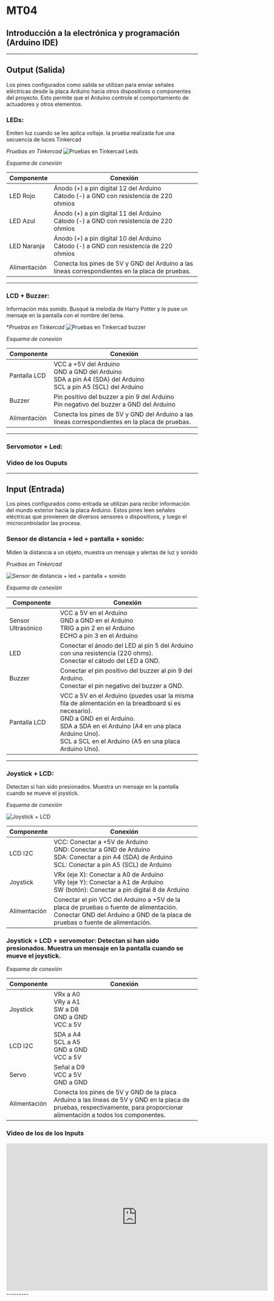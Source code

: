 # MT04
## Introducción a la electrónica y programación (Arduino IDE)


--------
## Output (Salida)
Los pines configurados como salida se utilizan para enviar señales eléctricas desde la placa Arduino hacia otros dispositivos o componentes del proyecto. Esto permite que el Arduino controle el comportamiento de actuadores y otros elementos.

### **LEDs:** 
Emiten luz cuando se les aplica voltaje. la prueba realizada fue una secuencia de luces
Tinkercad

_Pruebas en Tinkercad_ 
![Pruebas en Tinkercad Leds](../images/MT04/LEDS.gif)

_Esquema de conexión_
<table>
    <thead>
        <tr>
            <th>Componente</th>
            <th>Conexión</th>
        </tr>
    </thead>
    <tbody>
        <tr>
            <td>LED Rojo</td>
            <td>Ánodo (+) a pin digital 12 del Arduino<br>
                Cátodo (-) a GND con resistencia de 220 ohmios
            </td>
        </tr>
        <tr>
            <td>LED Azul</td>
            <td>Ánodo (+) a pin digital 11 del Arduino<br>
                Cátodo (-) a GND con resistencia de 220 ohmios
            </td>
        </tr>
        <tr>
            <td>LED Naranja</td>
            <td>Ánodo (+) a pin digital 10 del Arduino<br>
                Cátodo (-) a GND con resistencia de 220 ohmios
            </td>
        </tr>
        <tr>
            <td>Alimentación</td>
            <td>
                Conecta los pines de 5V y GND del Arduino a las líneas correspondientes en la placa de pruebas.
            </td>
        </tr>
    </tbody>
</table>

----------

### **LCD + Buzzer:** 
Información más sonido. Busqué la melodía de Harry Potter y le puse un mensaje en la pantalla con el nombre del tema.

**Pruebas en Tinkercad*
![Pruebas en Tinkercad buzzer](../images/MT04/HP_buzzer_LCD_output.png)

_Esquema de conexión_
<table>
    <thead>
        <tr>
            <th>Componente</th>
            <th>Conexión</th>
        </tr>
    </thead>
    <tbody>
        <tr>
            <td>Pantalla LCD</td>
            <td>
                VCC a +5V del Arduino<br>
                GND a GND del Arduino<br>
                SDA a pin A4 (SDA) del Arduino<br>
                SCL a pin A5 (SCL) del Arduino
            </td>
        </tr>
        <tr>
            <td>Buzzer</td>
            <td>
                Pin positivo del buzzer a pin 9 del Arduino<br>
                Pin negativo del buzzer a GND del Arduino
            </td>
        </tr>
        <tr>
            <td>Alimentación</td>
            <td>
                Conecta los pines de 5V y GND del Arduino a las líneas correspondientes en la placa de pruebas.
            </td>
        </tr>
    </tbody>
</table>

----------

### **Servomotor + Led:**

### **Video de los Ouputs**

---------

## Input (Entrada)
Los pines configurados como entrada se utilizan para recibir información del mundo exterior hacia la placa Arduino. Estos pines leen señales eléctricas que provienen de diversos sensores o dispositivos, y luego el microcontrolador las procesa.


### **Sensor de distancia + led + pantalla + sonido:** 
Miden la distancia a un objeto, muestra un mensaje y alertas de luz y sonido

_Pruebas en Tinkercad_ 

![Sensor de distancia + led + pantalla + sonido](../images/MT04/Sensor_d.gif)

_Esquema de conexión_
<table>
    <thead>
        <tr>
            <th>Componente</th>
            <th>Conexión</th>
        </tr>
    </thead>
    <tbody>
        <tr>
            <td>Sensor Ultrasónico</td>
            <td>
                VCC a 5V en el Arduino<br>
                GND a GND en el Arduino<br>
                TRIG a pin 2 en el Arduino<br>
                ECHO a pin 3 en el Arduino
            </td>
        </tr>
        <tr>
            <td>LED</td>
            <td>
                Conectar el ánodo del LED al pin 5 del Arduino con una resistencia (220 ohms).<br>
                Conectar el cátodo del LED a GND.
            </td>
        </tr>
        <tr>
            <td>Buzzer</td>
            <td>
                Conectar el pin positivo del buzzer al pin 9 del Arduino.<br>
                Conectar el pin negativo del buzzer a GND.
            </td>
        </tr>
        <tr>
            <td>Pantalla LCD</td>
            <td>
                VCC a 5V en el Arduino (puedes usar la misma fila de alimentación en la breadboard si es necesario).<br>
                GND a GND en el Arduino.<br>
                SDA a SDA en el Arduino (A4 en una placa Arduino Uno).<br>
                SCL a SCL en el Arduino (A5 en una placa Arduino Uno).
            </td>
        </tr>
    </tbody>
</table>

 
 -------

### **Joystick + LCD:** 
Detectan si han sido presionados. Muestra un mensaje en la pantalla cuando se mueve el joystick.

_Esquema de conexión_

![Joystick + LCD](../images/MT04/joystick_LCD.jpg)

<table>
    <thead>
        <tr>
            <th>Componente</th>
            <th>Conexión</th>
        </tr>
    </thead>
    <tbody>
        <tr>
            <td>LCD I2C</td>
            <td>
                VCC: Conectar a +5V de Arduino<br>
                GND: Conectar a GND de Arduino<br>
                SDA: Conectar a pin A4 (SDA) de Arduino<br>
                SCL: Conectar a pin A5 (SCL) de Arduino
            </td>
        </tr>
        <tr>
            <td>Joystick</td>
            <td>
                VRx (eje X): Conectar a A0 de Arduino<br>
                VRy (eje Y): Conectar a A1 de Arduino<br>
                SW (botón): Conectar a pin digital 8 de Arduino
            </td>
        </tr>
        <tr>
            <td>Alimentación</td>
            <td>
                Conectar el pin VCC del Arduino a +5V de la placa de pruebas o fuente de alimentación.<br>
                Conectar GND del Arduino a GND de la placa de pruebas o fuente de alimentación.
            </td>
        </tr>
    </tbody>
</table>



### **Joystick + LCD + servomotor:** Detectan si han sido presionados. Muestra un mensaje en la pantalla cuando se mueve el joystick.

_Esquema de conexión_

 <table>
    <thead>
        <tr>
            <th>Componente</th>
            <th>Conexión</th>
        </tr>
    </thead>
    <tbody>
        <tr>
            <td>Joystick</td>
            <td>
                VRx a A0<br>
                VRy a A1<br>
                SW a D8<br>
                GND a GND<br>
                VCC a 5V
            </td>
        </tr>
        <tr>
            <td>LCD I2C</td>
            <td>
                SDA a A4<br>
                SCL a A5<br>
                GND a GND<br>
                VCC a 5V
            </td>
        </tr>
        <tr>
            <td>Servo</td>
            <td>
                Señal a D9<br>
                VCC a 5V<br>
                GND a GND
            </td>
        </tr>
        <tr>
            <td>Alimentación</td>
            <td>
                Conecta los pines de 5V y GND de la placa Arduino a las líneas de 5V y GND en la placa de pruebas, respectivamente, para proporcionar alimentación a todos los componentes.
            </td>
        </tr>
    </tbody>
</table>




### **Video de los de los Inputs**

<iframe width="688" height="388" src="https://www.youtube.com/embed/A7C19CchT3I?si=lGL8h6rdDGA6Tecd" title="YouTube video player" frameborder="0" allow="accelerometer; autoplay; clipboard-write; encrypted-media; gyroscope; picture-in-picture; web-share" referrerpolicy="strict-origin-when-cross-origin" allowfullscreen></iframe>
---------